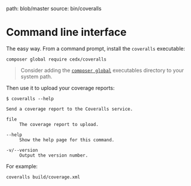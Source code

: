 path: blob/master
source: bin/coveralls

# Command line interface
The easy way. From a command prompt, install the `coveralls` executable:

```shell
composer global require cedx/coveralls
```

> Consider adding the [`composer global`](https://getcomposer.org/doc/03-cli.md#global) executables directory to your system path.

Then use it to upload your coverage reports:

```shell
$ coveralls --help

Send a coverage report to the Coveralls service.

file
     The coverage report to upload.

--help
     Show the help page for this command.

-v/--version
     Output the version number.
```

For example:

```shell
coveralls build/coverage.xml
```
